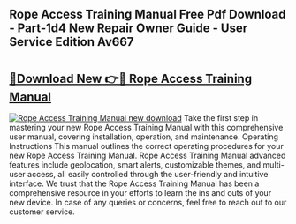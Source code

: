## Rope Access Training Manual Free Pdf Download - Part-1d4 New Repair Owner Guide - User Service Edition Av667

# <h2><a href="http://cf21911.oget.top/?id=Rope+Access+Training+Manual">🔗Download New 👉🔴 Rope Access Training Manual</a></h2>

[![Rope Access Training Manual new download](https://i.imgur.com/5g1atiW.png)](http://cf21911.oget.top/?id=Rope+Access+Training+Manual)
Take the first step in mastering your new Rope Access Training Manual with this comprehensive user manual, covering installation, operation, and maintenance. Operating Instructions This manual outlines the correct operating procedures for your new Rope Access Training Manual. Rope Access Training Manual advanced features include geolocation, smart alerts, customizable themes, and multi-user access, all easily controlled through the user-friendly and intuitive interface. We trust that the Rope Access Training Manual has been a comprehensive resource in your efforts to learn the ins and outs of your new device. In case of any queries or concerns, feel free to reach out to our customer service.
